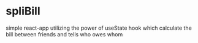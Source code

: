 # spliBill
simple react-app utilizing the power of useState hook which calculate the bill between friends and tells who owes whom
